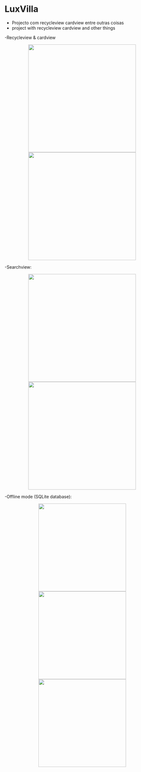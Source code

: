 # LuxVilla
- Projecto com recycleview cardview entre outras coisas
- project with recycleview cardview and other things

-Recycleview & cardview
<p align="center">
  <img src="http://brunomassa.esy.es/device-2016-02-02-183915.png" width="350"/>
  <img src="http://brunomassa.esy.es/device-2016-02-02-184028.png" width="350"/>
</p>

-Searchview:
<p align="center">
  <img src="http://brunomassa.esy.es/device-2016-02-02-184944.png" width="350"/>
  <img src="http://brunomassa.esy.es/device-2016-02-02-185157.png" width="350"/>
</p>

-Offline mode (SQLite database):
<p align="center">
  <img src="http://brunomassa.esy.es/device-2016-02-02-185306.png" width="285"/>
  <img src="http://brunomassa.esy.es/device-2016-02-02-190508.png" width="285"/>
  <img src="http://brunomassa.esy.es/device-2016-02-03-140832.png" width="285"/>
</p>
